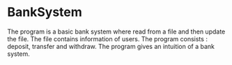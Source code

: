 # BankSystem

The program is a basic bank system where read from a file and then update the file.
The file contains information of users.
The program consists : deposit, transfer and withdraw.
The program gives an intuition of a bank system.
